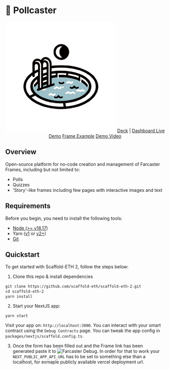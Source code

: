 # 🌊 Pollcaster

<div align="center">
  <img src="packages/nextjs/public/OIG1.FHfNT-logo.png" width="350">
  <a href="https://docs.scaffoldeth.io">Deck</a> |
  <a href="https://scaffoldeth.io">Dashboard Live Demo</a>
  <a href="https://scaffoldeth.io">Frame Example</a>
  <a href="https://scaffoldeth.io">Demo Video</a>
</div>

## Overview

Open-source platform for no-code creation and management of Farcaster Frames, including but not limited to:

- Polls
- Quizzes
- 'Story'-like frames including few pages with interactive images and text

## Requirements

Before you begin, you need to install the following tools:

- [Node (>= v18.17)](https://nodejs.org/en/download/)
- Yarn ([v1](https://classic.yarnpkg.com/en/docs/install/) or [v2+](https://yarnpkg.com/getting-started/install))
- [Git](https://git-scm.com/downloads)

## Quickstart

To get started with Scaffold-ETH 2, follow the steps below:

1. Clone this repo & install dependencies

```
git clone https://github.com/scaffold-eth/scaffold-eth-2.git
cd scaffold-eth-2
yarn install
```

2. Start your NextJS app:

```
yarn start
```

Visit your app on: `http://localhost:3000`. You can interact with your smart contract using the `Debug Contracts` page. You can tweak the app config in `packages/nextjs/scaffold.config.ts`.

3. Once the form has been filled out and the Frame link has been generated paste it to ![Farcaster Debug](https://github.com/scaffold-eth/scaffold-eth-2/assets/55535804/b237af0c-5027-4849-a5c1-2e31495cccb1). In order for that to work your `NEXT_PUBLIC_APP_API_URL` has to be set to something else than a localhost, for exmaple publicly available vercel deployment url.
